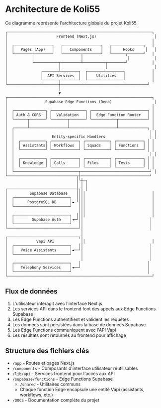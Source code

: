 # Architecture de Koli55

Ce diagramme représente l'architecture globale du projet Koli55.

```
┌─────────────────────────────────────────────────────────────────┐
│                      Frontend (Next.js)                          │
│                                                                 │
│  ┌─────────────────┐   ┌─────────────────┐   ┌──────────────┐   │
│  │   Pages (App)   │   │   Components    │   │     Hooks     │   │
│  └────────┬────────┘   └────────┬────────┘   └──────┬───────┘   │
│           │                     │                    │           │
│           └───────────┬─────────┴──────────┬────────┘           │
│                       │                    │                     │
│               ┌───────┴────────┐  ┌───────┴────────┐            │
│               │  API Services  │  │    Utilities   │            │
│               └───────┬────────┘  └────────────────┘            │
└───────────────────────┼───────────────────────────────────────┘
                        │
                        ▼
┌─────────────────────────────────────────────────────────────────┐
│                 Supabase Edge Functions (Deno)                   │
│                                                                 │
│  ┌──────────────┐ ┌───────────────┐ ┌─────────────────────────┐ │
│  │ Auth & CORS  │ │  Validation   │ │  Edge Function Router   │ │
│  └──────┬───────┘ └───────┬───────┘ └───────────┬─────────────┘ │
│         │                 │                     │               │
│  ┌──────┴─────────────────┴─────────────────────┴─────────────┐ │
│  │                                                             │ │
│  │                 Entity-specific Handlers                    │ │
│  │  ┌───────────┐ ┌────────────┐ ┌───────────┐ ┌────────────┐ │ │
│  │  │ Assistants│ │ Workflows  │ │ Squads    │ │ Functions  │ │ │
│  │  └───────────┘ └────────────┘ └───────────┘ └────────────┘ │ │
│  │                                                             │ │
│  │  ┌───────────┐ ┌────────────┐ ┌───────────┐ ┌────────────┐ │ │
│  │  │ Knowledge │ │ Calls      │ │ Files     │ │ Tests      │ │ │
│  │  └───────────┘ └────────────┘ └───────────┘ └────────────┘ │ │
│  └─────────────────────────────┬───────────────────────────────┘ │
└───────────────────────────────┬┼───────────────────────────────┘
                                │└┼─┐
                                │ │ │
┌───────────────────────────────┼┐│ │
│          Supabase Database    ││││                              │
│  ┌─────────────────────────┐  ││││                              │
│  │      PostgreSQL DB      │◄─┘│││                              │
│  └─────────────────────────┘   │││                              │
│                                │││                              │
│  ┌─────────────────────────┐  ││││                              │
│  │        Supabase Auth    │◄─┘││                              │
│  └─────────────────────────┘   ││                              │
└────────────────────────────────┘│                              │
                                  │
┌────────────────────────────────┐│
│             Vapi API            ││                              │
│  ┌─────────────────────────┐   ││                              │
│  │   Voice Assistants      │◄──┘│                              │
│  └─────────────────────────┘    │                              │
│                                 │                              │
│  ┌─────────────────────────┐   │                              │
│  │   Telephony Services    │◄──┘                              │
│  └─────────────────────────┘                                  │
└─────────────────────────────────────────────────────────────────┘
```

## Flux de données

1. L'utilisateur interagit avec l'interface Next.js
2. Les services API dans le frontend font des appels aux Edge Functions Supabase
3. Les Edge Functions authentifient et valident les requêtes
4. Les données sont persistées dans la base de données Supabase
5. Les Edge Functions communiquent avec l'API Vapi
6. Les résultats sont retournés au frontend pour affichage

## Structure des fichiers clés

- `/app` - Routes et pages Next.js
- `/components` - Composants d'interface utilisateur réutilisables
- `/lib/api` - Services frontend pour l'accès aux API
- `/supabase/functions` - Edge Functions Supabase
  - `/shared` - Utilitaires communs
  - Chaque fonction Edge encapsule une entité Vapi (assistants, workflows, etc.)
- `/DOCS` - Documentation complète du projet 